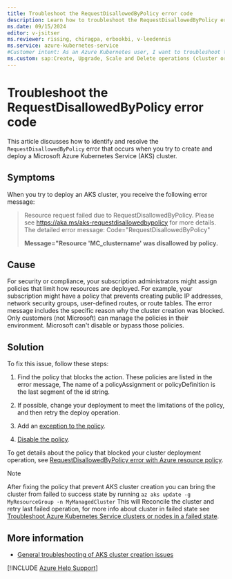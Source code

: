 ```yaml
---
title: Troubleshoot the RequestDisallowedByPolicy error code
description: Learn how to troubleshoot the RequestDisallowedByPolicy error when you try to create and deploy an Azure Kubernetes Service (AKS) cluster.
ms.date: 09/15/2024
editor: v-jsitser
ms.reviewer: rissing, chiragpa, erbookbi, v-leedennis
ms.service: azure-kubernetes-service
#Customer intent: As an Azure Kubernetes user, I want to troubleshoot the RequestDisallowedByPolicy error code so that I can successfully create and deploy an Azure Kubernetes Service (AKS) cluster.
ms.custom: sap:Create, Upgrade, Scale and Delete operations (cluster or nodepool)
---
```

# Troubleshoot the RequestDisallowedByPolicy error code

This article discusses how to identify and resolve the `RequestDisallowedByPolicy` error that occurs when you try to create and deploy a Microsoft Azure Kubernetes Service (AKS) cluster.

## Symptoms

When you try to deploy an AKS cluster, you receive the following error message:

> Resource request failed due to RequestDisallowedByPolicy. Please see <https://aka.ms/aks-requestdisallowedbypolicy> for more details. The detailed error message: Code="RequestDisallowedByPolicy"
>
> **Message="Resource 'MC_clustername' was disallowed by policy.**

## Cause

For security or compliance, your subscription administrators might assign policies that limit how resources are deployed. For example, your subscription might have a policy that prevents creating public IP addresses, network security groups, user-defined routes, or route tables. The error message includes the specific reason why the cluster creation was blocked.
Only customers (not Microsoft) can manage the policies in their environment. Microsoft can't disable or bypass those policies.

## Solution

To fix this issue, follow these steps:

1. Find the policy that blocks the action. These policies are listed in the error message, The name of a policyAssignment or policyDefinition is the last segment of the id string.

1. If possible, change your deployment to meet the limitations of the policy, and then retry the deploy operation.

1. Add an [exception to the policy](/azure/governance/policy/concepts/exemption-structure).

1. [Disable the policy](/azure/defender-for-cloud/tutorial-security-policy#disable-security-policies-and-disable-recommendations).

To get details about the policy that blocked your cluster deployment operation, see [RequestDisallowedByPolicy error with Azure resource policy](/azure/azure-resource-manager/troubleshooting/error-policy-requestdisallowedbypolicy).

> [!NOTE]
> After fixing the policy that prevent AKS cluster creation you can bring the cluster from failed to success state by running `az aks update -g MyResourceGroup -n MyManagedCluster` This will  Reconcile the cluster and retry last failed operation, for more info about cluster in failed state see [Troubleshoot Azure Kubernetes Service clusters or nodes in a failed state](/availability-performance/availability-performance/cluster-node-virtual-machine-failed-state.md).



## More information

- [General troubleshooting of AKS cluster creation issues](troubleshoot-aks-cluster-creation-issues.md)

[!INCLUDE [Azure Help Support](../../../includes/azure-help-support.md)]
